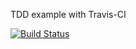 TDD example with Travis-CI

[![Build Status](https://travis-ci.org/peterept/tdd.svg?branch=master)](https://travis-ci.org/peterept/tdd)

